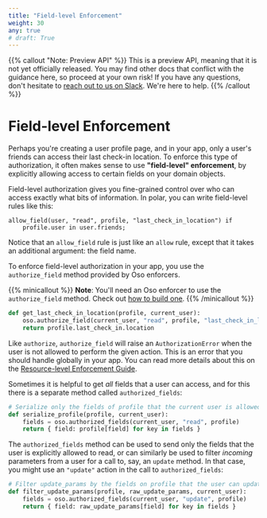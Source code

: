 ```yaml
---
title: "Field-level Enforcement"
weight: 30
any: true
# draft: True
---
```


{{% callout "Note: Preview API" %}}
  This is a preview API, meaning that it is not yet officially released. You may
  find other docs that conflict with the guidance here, so proceed at your own
  risk! If you have any questions, don't hesitate to [reach out to us on
  Slack](https://join-slack.osohq.com). We're here to help.
{{% /callout %}}

<div class="pb-10"></div>

# Field-level Enforcement

Perhaps you're creating a user profile page, and in your app, only a user's
friends can access their last check-in location. To enforce this type of
authorization, it often makes sense to use **"field-level" enforcement**, by
explicitly allowing access to certain fields on your domain objects.

Field-level authorization gives you fine-grained control over who can access
exactly what bits of information. In polar, you can write field-level rules like
this:

```polar
allow_field(user, "read", profile, "last_check_in_location") if
    profile.user in user.friends;
```

Notice that an `allow_field` rule is just like an `allow` rule, except that it
takes an additional argument: the field name.

To enforce field-level authorization in your app, you use the `authorize_field`
method provided by Oso enforcers.

{{% minicallout %}}
**Note**: You'll need an Oso enforcer to use the `authorize_field` method. Check out
[how to build one](enforcer.html).
{{% /minicallout %}}

```python
def get_last_check_in_location(profile, current_user):
    oso.authorize_field(current_user, "read", profile, "last_check_in_location");
    return profile.last_check_in.location
```

Like `authorize`, `authorize_field` will raise an `AuthorizationError` when the
user is not allowed to perform the given action. This is an error that you
should handle globally in your app. You can read more details about this on the
[Resource-level Enforcement Guide](resource.html#authorization-failure).

Sometimes it is helpful to get
_all_ fields that a user can access, and for this there is a separate method
called `authorized_fields`:

```python
# Serialize only the fields of profile that the current user is allowed to read
def serialize_profile(profile, current_user):
    fields = oso.authorized_fields(current_user, "read", profile)
    return { field: profile[field] for key in fields }
```

The `authorized_fields` method can be used to send only the fields that the user
is explicitly allowed to read, or can similarly be used to filter _incoming_
parameters from a user for a call to, say, an `update` method. In that case, you
might use an `"update"` action in the call to `authorized_fields`:

```python
# Filter update_params by the fields on profile that the user can update
def filter_update_params(profile, raw_update_params, current_user):
    fields = oso.authorized_fields(current_user, "update", profile)
    return { field: raw_update_params[field] for key in fields }
```
